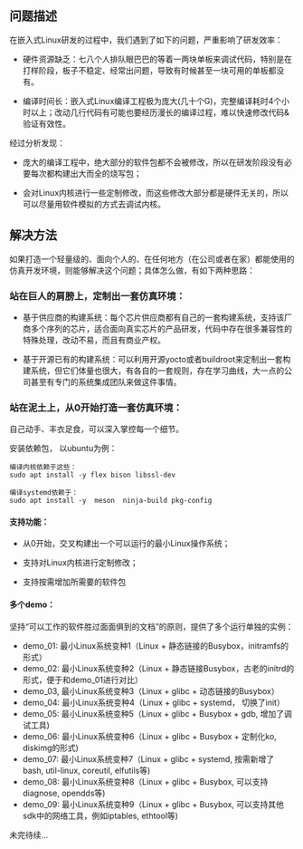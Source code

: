 ## 问题描述

在嵌入式Linux研发的过程中，我们遇到了如下的问题，严重影响了研发效率：

* 硬件资源缺乏：七八个人排队眼巴巴的等着一两块单板来调试代码，特别是在打样阶段，板子不稳定、经常出问题，导致有时候甚至一块可用的单板都没有。

* 编译时间长：嵌入式Linux编译工程极为庞大(几十个G)，完整编译耗时4个小时以上；改动几行代码有可能也要经历漫长的编译过程，难以快速修改代码&验证有效性。

经过分析发现：

* 庞大的编译工程中，绝大部分的软件包都不会被修改，所以在研发阶段没有必要每次都构建出大而全的烧写包；

* 会对Linux内核进行一些定制修改，而这些修改大部分都是硬件无关的，所以可以尽量用软件模拟的方式去调试内核。

## 解决方法

如果打造一个轻量级的、面向个人的、在任何地方（在公司或者在家）都能使用的仿真开发环境，则能够解决这个问题；具体怎么做，有如下两种思路：

### 站在巨人的肩膀上，定制出一套仿真环境：

* 基于供应商的构建系统：每个芯片供应商都有自己的一套构建系统，支持该厂商多个序列的芯片，适合面向真实芯片的产品研发，代码中存在很多兼容性的特殊处理，改动不易，而且有商业产权。

* 基于开源已有的构建系统：可以利用开源yocto或者buildroot来定制出一套构建系统，但它们体量也很大，有各自的一套规则，存在学习曲线，大一点的公司甚至有专门的系统集成团队来做这件事情。

### 站在泥土上，从0开始打造一套仿真环境：

自己动手、丰衣足食，可以深入掌控每一个细节。

安装依赖包， 以ubuntu为例：

```
编译内核依赖于这些：
sudo apt install -y flex bison libssl-dev

编译systemd依赖于：
sudo apt install -y  meson  ninja-build pkg-config

```

#### 支持功能：
* 从0开始，交叉构建出一个可以运行的最小Linux操作系统；

* 支持对Linux内核进行定制修改；

* 支持按需增加所需要的软件包

#### 多个demo：
坚持“可以工作的软件胜过面面俱到的文档”的原则，提供了多个运行单独的实例：

* demo_01: 最小Linux系统变种1（Linux + 静态链接的Busybox，initramfs的形式） 
* demo_02: 最小Linux系统变种2（Linux + 静态链接Busybox，古老的initrd的形式，便于和demo_01进行对比）
* demo_03, 最小Linux系统变种3（Linux + glibc + 动态链接的Busybox） 
* demo_04: 最小Linux系统变种4（Linux + glibc + systemd， 切换了init） 
* demo_05: 最小Linux系统变种5（Linux + glibc + Busybox + gdb, 增加了调试工具)
* demo_06: 最小Linux系统变种6（Linux + glibc + Busybox + 定制化ko, diskimg的形式)
* demo_07: 最小Linux系统变种7（Linux + glibc + systemd, 按需新增了bash, util-linux, coreutil, elfutils等)
* demo_08: 最小Linux系统变种8（Linux + glibc + Busybox, 可以支持diagnose, opendds等)
* demo_09: 最小Linux系统变种9（Linux + glibc + Busybox, 可以支持其他sdk中的网络工具，例如iptables, ethtool等)

未完待续...



